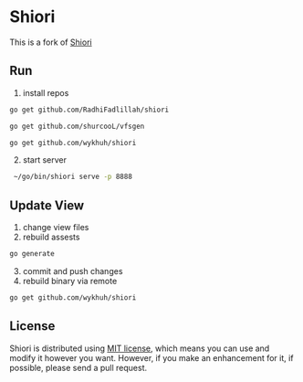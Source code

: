 # Shiori

This is a fork of [Shiori](https://github.com/RadhiFadlillah/shiori)

## Run

1. install repos

```bash
go get github.com/RadhiFadlillah/shiori

go get github.com/shurcooL/vfsgen

go get github.com/wykhuh/shiori
```

2. start server

```bash
 ~/go/bin/shiori serve -p 8888
```
## Update View

1. change view files
2. rebuild assests

```bash
go generate
```
3. commit and push changes
4. rebuild binary via remote

```bash
go get github.com/wykhuh/shiori
```

## License

Shiori is distributed using [MIT license](https://choosealicense.com/licenses/mit/), which means you can use and modify it however you want. However, if you make an enhancement for it, if possible, please send a pull request.
